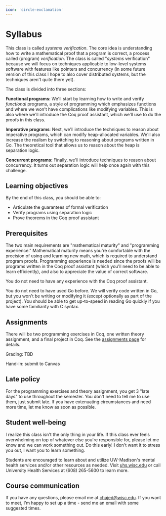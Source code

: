 ```yaml
---
icon: 'circle-exclamation'
---
```


# Syllabus

This class is called _systems verification_. The core idea is understanding how to write a mathematical proof that a program is correct, a process called (program) _verification_. The class is called "_systems_ verification" because we will focus on techniques applicable to low-level systems software with features like pointers and concurrency (in some future version of this class I hope to also cover distributed systems, but the techniques aren't quite there yet).

The class is divided into three sections:

**Functional programs**: We'll start by learning how to write and verify _functional_ programs, a style of programming which emphasizes functions and where we won't have complications like modifying variables. This is also where we'll introduce the Coq proof assistant, which we'll use to do the proofs in this class.

**Imperative programs**: Next, we'll introduce the techniques to reason about imperative programs, which can modify heap-allocated variables. We'll also increase the realism by switching to reasoning about programs written in Go. The theoretical tool that allows us to reason about the heap is separation logic.

**Concurrent programs**: Finally, we'll introduce techniques to reason about concurrency. It turns out separation logic will help once again with this challenge.

## Learning objectives

By the end of this class, you should be able to:

- Articulate the guarantees of formal verification
- Verify programs using separation logic
- Prove theorems in the Coq proof assistant

## Prerequisites

The two main requirements are "mathematical maturity" and "programming experience." Mathematical maturity means you're comfortable with the precision of using and learning new math, which is required to understand program proofs. Programming experience is needed since the proofs will be programs written in the Coq proof assistant (which you'll need to be able to learn efficiently), and also to appreciate the value of correct software.

You do not need to have any experience with the Coq proof assistant.

You do not need to have used Go before. We will verify code written in Go, but you won't be writing or modifying it (except optionally as part of the project). You should be able to get up-to-speed in reading Go quickly if you have some familiarity with C syntax.

## Assignments

There will be two programming exercises in Coq, one written theory assignment, and a final project in Coq. See the [assignments page](./assignments/) for details.

Grading: TBD

Hand-in: submit to Canvas

## Late policy

For the programming exercises and theory assignment, you get 3 "late days" to use throughout the semester. You don't need to tell me to use them, just submit late. If you have extenuating circumstances and need more time, let me know as soon as possible.

## Student well-being

I realize this class isn't the only thing in your life. If this class ever feels overwhelming on top of whatever else you're responsible for, please let me know and we can work something out. Do this early! I don't want it to stress you out, I want you to learn something.

Students are encouraged to learn about and utilize UW-Madison's mental health services and/or other resources as needed. Visit [uhs.wisc.edu](https://www.uhs.wisc.edu/) or call University Health Services at (608) 265-5600 to learn more.

## Course communication

If you have any questions, please email me at <chajed@wisc.edu>. If you want to meet, I'm happy to set up a time - send me an email with some suggested times.
